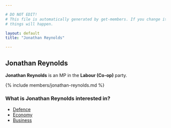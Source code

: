 ```yaml
---

# DO NOT EDIT!
# This file is automatically generated by get-members. If you change it, bad
# things will happen.

layout: default
title: "Jonathan Reynolds"

---
```


## Jonathan Reynolds

**Jonathan Reynolds** is an MP in the **Labour (Co-op)** party.

{% include members/jonathan-reynolds.md %}

### What is Jonathan Reynolds interested in?


* [Defence](/interests/defence.html)
* [Economy](/interests/economy.html)
* [Business](/interests/business.html)
